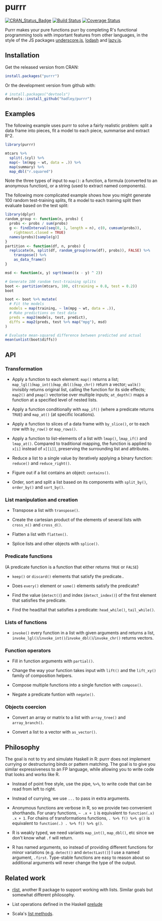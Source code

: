 # purrr

[![CRAN_Status_Badge](http://www.r-pkg.org/badges/version/purrr)](http://cran.r-project.org/package=purrr)
[![Build Status](https://travis-ci.org/hadley/purrr.svg?branch=master)](https://travis-ci.org/hadley/purrr)
[![Coverage Status](https://img.shields.io/codecov/c/github/hadley/purrr/master.svg)](https://codecov.io/github/hadley/purrr?branch=master)

Purrr makes your pure functions purr by completing R's functional programming tools with important features from other languages, in the style of the JS packages [underscore.js](http://underscorejs.org), [lodash](https://lodash.com) and [lazy.js](http://danieltao.com/lazy.js/).

## Installation

Get the released version from CRAN:

```R
install.packages("purrr")
```

Or the development version from github with:

```R
# install.packages("devtools")
devtools::install_github("hadley/purrr")
```

## Examples

The following example uses purrr to solve a fairly realistic problem: split a data frame into pieces, fit a model to each piece, summarise and extract R^2.

```R
library(purrr)

mtcars %>%
  split(.$cyl) %>%
  map(~ lm(mpg ~ wt, data = .)) %>%
  map(summary) %>%
  map_dbl("r.squared")
```

Note the three types of input to `map()`: a function, a formula (converted to an anonymous function), or a string (used to extract named components).

The following more complicated example shows how you might generate 100 random test-training splits, fit a model to each training split then evaluate based on the test split:

```R
library(dplyr)
random_group <- function(n, probs) {
  probs <- probs / sum(probs)
  g <- findInterval(seq(0, 1, length = n), c(0, cumsum(probs)),
    rightmost.closed = TRUE)
  names(probs)[sample(g)]
}
partition <- function(df, n, probs) {
  replicate(n, split(df, random_group(nrow(df), probs)), FALSE) %>%
    transpose() %>%
    as_data_frame()
}

msd <- function(x, y) sqrt(mean((x - y) ^ 2))

# Generate 100 random test-training splits
boot <- partition(mtcars, 100, c(training = 0.8, test = 0.2))
boot

boot <- boot %>% mutate(
  # Fit the models
  models = map(training, ~ lm(mpg ~ wt, data = .)),
  # Make predictions on test data
  preds = map2(models, test, predict),
  diffs = map2(preds, test %>% map("mpg"), msd)
)

# Evaluate mean-squared difference between predicted and actual
mean(unlist(boot$diffs))
```

## API

### Transformation

* Apply a function to each element: `map()` returns a list;
  `map_lgl()`/`map_int()`/`map_dbl()`/`map_chr()` return a vector; 
  `walk()` invisibly returns original list, calling the function for its side 
  effects; `map2()` and `pmap()` vectorise over multiple inputs; 
  `at_depth()` maps a function at a specified level of nested lists.

* Apply a function conditionally with `map_if()` (where a predicate
  returns `TRUE`) and `map_at()` (at specific locations).

* Apply a function to slices of a data frame with `by_slice()`, or to
  each row with `by_row()` or `map_rows()`.

* Apply a function to list-elements of a list with `lmap()`,
  `lmap_if()` and `lmap_at()`. Compared to traditional mapping, the
  function is applied to `x[i]` instead of `x[[i]]`, preserving the
  surrounding list and attributes.

* Reduce a list to a single value by iteratively applying a binary
  function: `reduce()` and `reduce_right()`.

* Figure out if a list contains an object: `contains()`.

* Order, sort and split a list based on its components with `split_by()`,
  `order_by()` and `sort_by()`.

### List manipulation and creation

* Transpose a list with `transpose()`.

* Create the cartesian product of the elements of several lists with
  `cross_n()` and `cross_d()`.

* Flatten a list with `flatten()`.

* Splice lists and other objects with `splice()`.

### Predicate functions

(A predicate function is a function that either returns `TRUE` or `FALSE`)

* `keep()` or `discard()` elements that satisfy the predicate..

* Does `every()` element or `some()` elements satisfy the predicate?

* Find the value (`detect()`) and index (`detect_index()`) of the first element
  that satisfies the predicate.

* Find the head/tail that satisfies a predicate: `head_while()`, `tail_while()`.

### Lists of functions

* `invoke()` every function in a list with given arguments and returns
  a list, `invoke_lgl()`/`invoke_int()`/`invoke_dbl()`/`invoke_chr()` returns 
  vectors.

### Function operators

* Fill in function arguments with `partial()`.

* Change the way your function takes input with `lift()` and the
  `lift_xy()` family of composition helpers.

* Compose multiple functions into a single function with `compose()`.

* Negate a predicate funtion with `negate()`.

### Objects coercion

* Convert an array or matrix to a list with `array_tree()` and
  `array_branch()`.

* Convert a list to a vector with `as_vector()`.

## Philosophy

The goal is not to try and simulate Haskell in R: purrr does not implement currying or destructuring binds or pattern matching. The goal is to give you similar expressiveness to an FP language, while allowing you to write code that looks and works like R.

* Instead of point free style, use the pipe, `%>%`, to write code that can be
  read from left to right.

* Instead of currying, we use `...` to pass in extra arguments.

* Anonymous functions are verbose in R, so we provide two convenient shorthands.
  For unary functions, `~ .x + 1` is equivalent to `function(.x) .x + 1`.
  For chains of transformations functions, `. %>% f() %>% g()` is
  equivalent to `function(.) . %>% f() %>% g()`.

* R is weakly typed, we need variants `map_int()`, `map_dbl()`, etc since we 
  don't know what `.f` will return.

* R has named arguments, so instead of providing different functions for
  minor variations (e.g. `detect()` and `detectLast()`) I use a named
  argument, `.first`. Type-stable functions are easy to reason about so
  additional arguments will never change the type of the output.

## Related work

* [rlist](http://renkun.me/rlist/), another R package to support working
  with lists. Similar goals but somewhat different philosophy.

* List operations defined in the Haskell [prelude][haskell]

* Scala's [list methods][scala].

[scala]:http://www.scala-lang.org/api/current/index.html#scala.collection.immutable.List
[haskell]:http://hackage.haskell.org/package/base-4.7.0.1/docs/Prelude.html#g:11
